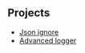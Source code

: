 ## Projects

* [Json ignore](./projects/jsonignore/README.md)
* [Advanced logger](./projects/advancedlogger/README.md)
